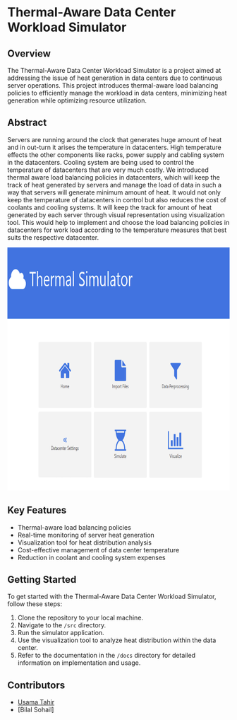 # Thermal-Aware Data Center Workload Simulator

## Overview
The Thermal-Aware Data Center Workload Simulator is a project aimed at addressing the issue of heat generation in data centers due to continuous server operations. This project introduces thermal-aware load balancing policies to efficiently manage the workload in data centers, minimizing heat generation while optimizing resource utilization.

## Abstract
Servers are running around the clock that generates huge amount of heat and in out-turn it arises the temperature in datacenters. High temperature effects the other components like racks, power supply and cabling system in the datacenters. Cooling system are being used to control the temperature of datacenters that are very much costly. We introduced thermal aware load balancing policies in datacenters, which will keep the track of heat generated by servers and manage the load of data in such a way that servers will generate minimum amount of heat. It would not only keep the temperature of datacenters in control but also reduces the cost of coolants and cooling systems. It will keep the track for amount of heat generated by each server through visual representation using visualization tool. This would help to implement and choose the load balancing policies in datacenters for work load according to the temperature measures that best suits the respective datacenter.

<img src="https://github.com/Usama00004/Bachelors-FYP/blob/master/Images/Simulator_image.png" alt="Main Screen" width="600" height="550">

## Key Features
- Thermal-aware load balancing policies
- Real-time monitoring of server heat generation
- Visualization tool for heat distribution analysis
- Cost-effective management of data center temperature
- Reduction in coolant and cooling system expenses


## Getting Started
To get started with the Thermal-Aware Data Center Workload Simulator, follow these steps:

1. Clone the repository to your local machine.
2. Navigate to the `/src` directory.
3. Run the simulator application.
4. Use the visualization tool to analyze heat distribution within the data center.
5. Refer to the documentation in the `/docs` directory for detailed information on implementation and usage.

## Contributors
- [Usama Tahir](https://github.com/yourusername)
- [Bilal Sohail]

